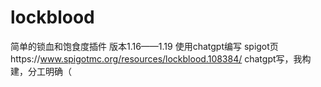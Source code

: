 # lockblood
简单的锁血和饱食度插件
版本1.16——1.19
使用chatgpt编写
spigot页https://www.spigotmc.org/resources/lockblood.108384/
chatgpt写，我构建，分工明确（
